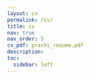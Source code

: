 ```yaml
---
layout: cv
permalink: /cv/
title: cv
nav: true
nav_order: 5
cv_pdf: prachi_resume.pdf
description: 
toc:
  sidebar: left
---
```

